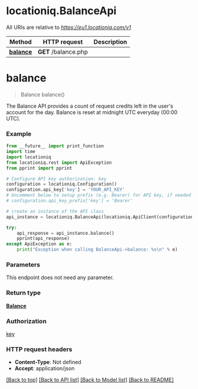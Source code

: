 # locationiq.BalanceApi

All URIs are relative to *https://eu1.locationiq.com/v1*

Method | HTTP request | Description
------------- | ------------- | -------------
[**balance**](BalanceApi.md#balance) | **GET** /balance.php | 


# **balance**
> Balance balance()



The Balance API provides a count of request credits left in the user's account for the day. Balance is reset at midnight UTC everyday (00:00 UTC).

### Example
```python
from __future__ import print_function
import time
import locationiq
from locationiq.rest import ApiException
from pprint import pprint

# Configure API key authorization: key
configuration = locationiq.Configuration()
configuration.api_key['key'] = 'YOUR_API_KEY'
# Uncomment below to setup prefix (e.g. Bearer) for API key, if needed
# configuration.api_key_prefix['key'] = 'Bearer'

# create an instance of the API class
api_instance = locationiq.BalanceApi(locationiq.ApiClient(configuration))

try:
    api_response = api_instance.balance()
    pprint(api_response)
except ApiException as e:
    print("Exception when calling BalanceApi->balance: %s\n" % e)
```

### Parameters
This endpoint does not need any parameter.

### Return type

[**Balance**](Balance.md)

### Authorization

[key](../README.md#key)

### HTTP request headers

 - **Content-Type**: Not defined
 - **Accept**: application/json

[[Back to top]](#) [[Back to API list]](../README.md#documentation-for-api-endpoints) [[Back to Model list]](../README.md#documentation-for-models) [[Back to README]](../README.md)

